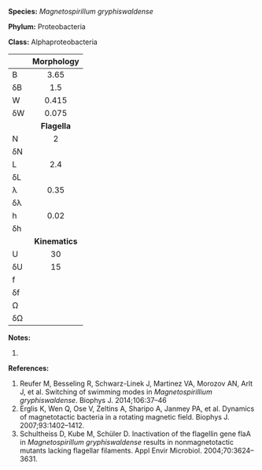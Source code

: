 **Species:** *Magnetospirillum gryphiswaldense*

**Phylum:** Proteobacteria

**Class:** Alphaproteobacteria

|    | **Morphology** |
|:-- | :------------: |
| B  | 3.65 |
| δB | 1.5 |
| W  | 0.415 |
| δW | 0.075 |
|    | **Flagella** |
| N  | 2 |
| δN |  |
| L  | 2.4 |
| δL |  |
| λ  | 0.35 |
| δλ |  |
| h  | 0.02 |
| δh |  |
|    | **Kinematics** |
| U  | 30 |
| δU | 15 |
| f  |  |
| δf |  |
| Ω  |  |
| δΩ |  |

**Notes:**

1.

**References:**

1. Reufer M, Besseling R, Schwarz-Linek J, Martinez VA, Morozov AN, Arlt J, et al.  Switching of swimming modes in *Magnetospirillium gryphiswaldense*.  Biophys J. 2014;106:37–46
1. Erglis K, Wen Q, Ose V, Zeltins A, Sharipo A, Janmey PA, et al.  Dynamics of magnetotactic bacteria in a rotating magnetic field.  Biophys J. 2007;93:1402–1412.
1. Schultheiss D, Kube M, Schüler D.  Inactivation of the flagellin gene flaA in *Magnetospirillum gryphiswaldense* results in nonmagnetotactic mutants lacking flagellar filaments.  Appl Envir Microbiol. 2004;70:3624–3631.
